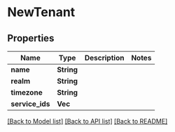 # NewTenant

## Properties

Name | Type | Description | Notes
------------ | ------------- | ------------- | -------------
**name** | **String** |  | 
**realm** | **String** |  | 
**timezone** | **String** |  | 
**service_ids** | **Vec<String>** |  | 

[[Back to Model list]](../README.md#documentation-for-models) [[Back to API list]](../README.md#documentation-for-api-endpoints) [[Back to README]](../README.md)


